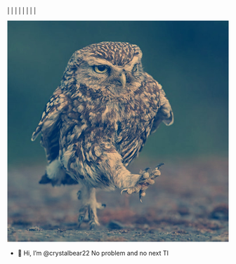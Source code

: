 |   |   |   |
|   |   |   |

![e31a71d51ef1265ac99e539cc55f728e.png](e31a71d51ef1265ac99e539cc55f728e.png)
- 👋 Hi, I’m @crystalbear22
No problem and no next TI
